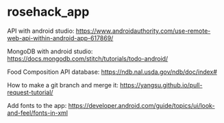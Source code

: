# rosehack_app

API with android studio: https://www.androidauthority.com/use-remote-web-api-within-android-app-617869/

MongoDB with android studio: https://docs.mongodb.com/stitch/tutorials/todo-android/

Food Composition API database: https://ndb.nal.usda.gov/ndb/doc/index#

How to make a git branch and merge it: https://yangsu.github.io/pull-request-tutorial/

Add fonts to the app: https://developer.android.com/guide/topics/ui/look-and-feel/fonts-in-xml
